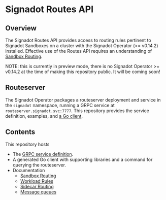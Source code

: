 # Signadot Routes API

## Overview

The Signadot Routes API provides access to routing rules pertinent to Signadot
Sandboxes on a cluster with the Signadot Operator (>= v0.14.2) installed.
Effective use of the Routes API requires an understanding of [Sandbox
Routing](docs/sandbox-routing.md).

NOTE: this is currently in preview mode, there is no Signadot Operator >= v0.14.2
at the time of making this repository public.  It will be coming soon!

## Routeserver

The Signadot Operator packages a routeserver deployment and service in the
`signadot` namespace, running a GRPC service at
`routeserver.signadot.svc:7777`.  This repository provides the service
definition, examples, and [a Go client](go-routesapi/README.md).

## Contents

This repository hosts 

- The [GRPC service definition](routes.proto).
- A generated Go client with supporting libraries and a command for querying the routeserver.
- Documentation
  * [Sandbox Routing](docs/sandbox-routing.md)
  * [Workload Rules](docs/workload-rules.md)
  * [Sidecar Routing](docs/sidecar-routing.md)
  * [Message queues](docs/message-queues.md)









